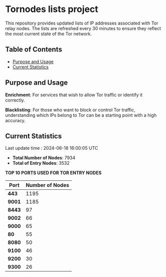 # Tornodes lists project

This repository provides updated lists of IP addresses associated with Tor relay nodes. The lists are refreshed every 30 minutes to ensure they reflect the most current state of the Tor network.

## Table of Contents

- [Purpose and Usage](#purpose-and-usage)
- [Current Statistics](#current-statistics)


## Purpose and Usage

**Enrichment**: For services that wish to allow Tor traffic or identify it correctly.

**Blacklisting**: For those who want to block or control Tor traffic, understanding which IPs belong to Tor can be a starting point with a high accuracy.

## Current Statistics

Last update time : 2024-06-18 16:00:05 UTC

- **Total Number of Nodes**: 7934
- **Total of Entry Nodes**: 3532

**TOP 10 PORTS USED FOR TOR ENTRY NODES**

| **Port** | **Number of Nodes** |
|------|-----------------|
| **443**   | 1195  |
| **9001**   | 1185  |
| **8443**   | 97  |
| **9002**   | 66  |
| **9000**   | 65  |
| **80**   | 55  |
| **8080**   | 50  |
| **9100**   | 46  |
| **9200**   | 30  |
| **9300**   | 26  |

